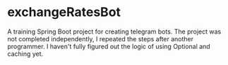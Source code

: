 # exchangeRatesBot
A training Spring Boot project for creating telegram bots. The project was not completed independently, I repeated the steps after another programmer. I haven't fully figured out the logic of using Optional and caching yet.
